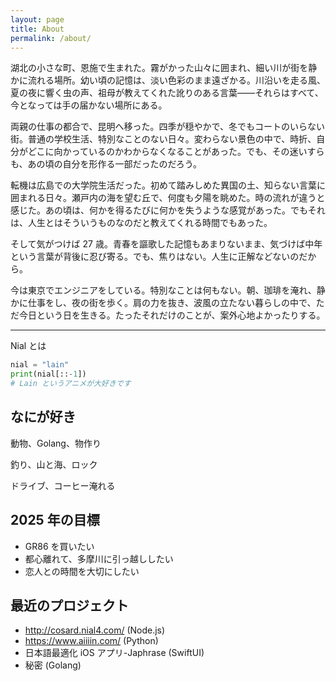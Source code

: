 ```yaml
---
layout: page
title: About
permalink: /about/
---
```


湖北の小さな町、恩施で生まれた。霧がかった山々に囲まれ、細い川が街を静かに流れる場所。幼い頃の記憶は、淡い色彩のまま遠ざかる。川沿いを走る風、夏の夜に響く虫の声、祖母が教えてくれた訛りのある言葉——それらはすべて、今となっては手の届かない場所にある。

両親の仕事の都合で、昆明へ移った。四季が穏やかで、冬でもコートのいらない街。普通の学校生活、特別なことのない日々。変わらない景色の中で、時折、自分がどこに向かっているのかわからなくなることがあった。でも、その迷いすらも、あの頃の自分を形作る一部だったのだろう。

転機は広島での大学院生活だった。初めて踏みしめた異国の土、知らない言葉に囲まれる日々。瀬戸内の海を望む丘で、何度も夕陽を眺めた。時の流れが違うと感じた。あの頃は、何かを得るたびに何かを失うような感覚があった。でもそれは、人生とはそういうものなのだと教えてくれる時間でもあった。

そして気がつけば 27 歳。青春を謳歌した記憶もあまりないまま、気づけば中年という言葉が背後に忍び寄る。でも、焦りはない。人生に正解などないのだから。

今は東京でエンジニアをしている。特別なことは何もない。朝、珈琲を淹れ、静かに仕事をし、夜の街を歩く。肩の力を抜き、波風の立たない暮らしの中で、ただ今日という日を生きる。たったそれだけのことが、案外心地よかったりする。

---

Nial とは

```python
nial = "lain"
print(nial[::-1])
# Lain というアニメが大好きです
```

## なにが好き

動物、Golang、物作り

釣り、山と海、ロック

ドライブ、コーヒー淹れる

## 2025 年の目標

- GR86 を買いたい
- 都心離れて、多摩川に引っ越ししたい
- 恋人との時間を大切にしたい

## 最近のプロジェクト

- http://cosard.nial4.com/ (Node.js)
- https://www.aiiiin.com/ (Python)
- 日本語最適化 iOS アプリ-Japhrase (SwiftUI)
- 秘密 (Golang)
